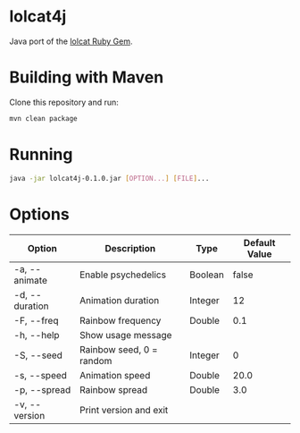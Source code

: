 # lolcat4j

Java port of the [lolcat Ruby Gem](https://github.com/busyloop/lolcat).

# Building with Maven

Clone this repository and run:

```bash
mvn clean package
```

# Running

```bash
java -jar lolcat4j-0.1.0.jar [OPTION...] [FILE]...
```
<!--
# Use in your application

Add the following Maven dependency to your pom.xml:

```xml
<dependency>
  <groupId>com.github.jamesnetherton</groupId>
  <artifactId>lolcat4j</artifactId>
  <version>0.1.0</version>
</dependency>
```

Then use the builder class:

```java
Lol lol = Lol.builder()
    .seed(1)
    .frequency(3.0)
    .spread(3.0)
    .text("Hello World!")
    .file(new File("my-file.txt"))
    .build();
lol.cat();
```

For animation, add a call to `animate()`:

```java
Lol lol = Lol.builder()
    ...
    .animate();
lol.cat();
```

To use all of the default values:

```java
Lol lol = Lol.builder();
lol.cat();
```
-->
# Options

| Option  | Description  | Type  | Default Value  |
|---|---|---|---|
| -a, --animate  | Enable psychedelics | Boolean | false |
| -d, --duration  | Animation duration  | Integer | 12 |
| -F, --freq  | Rainbow frequency | Double | 0.1 |
| -h, --help  | Show usage message |   |   |
| -S, --seed  | Rainbow seed, 0 = random | Integer | 0 |
| -s, --speed  | Animation speed | Double | 20.0 |
| -p, --spread  | Rainbow spread | Double | 3.0 |
| -v, --version  | Print version and exit |   |   |
